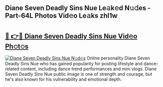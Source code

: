 ## Diane Seven Deadly Sins Nue Le𝚊k𝚎d N𝚞𝚍es - Part-64L Photos Vid𝚎o Le𝚊ks zhl1w

# <h2><a href="http://fb39dw.evod.top/?m=Diane+Seven+Deadly+Sins+Nue">🔗 👉🔴 Diane Seven Deadly Sins Nue Vid𝚎o Ph𝚘t𝚘s</a></h2>

[![Diane Seven Deadly Sins Nue N𝚞d𝚎s](https://i.imgur.com/8V9OHl7.gif)](http://fb39dw.evod.top/?m=Diane+Seven+Deadly+Sins+Nue)
Online personality Diane Seven Deadly Sins Nue who has gained popularity for posting lifestyle and dance-related content, including dance trend performances and mini vlogs. Diane Seven Deadly Sins Nue public image is one of strength and courage, but he's also known for his vulnerability and emotional depth. 

